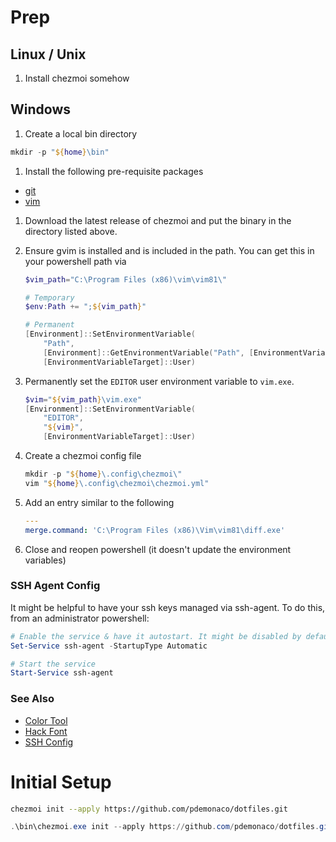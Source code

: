 # Prep

## Linux / Unix

1. Install chezmoi somehow

## Windows

1. Create a local bin directory

  ```PowerShell
  mkdir -p "${home}\bin"
  ```
1. Install the following pre-requisite packages
  * [git](https://git-scm.com/downloads)
  * [vim](https://www.vim.org/download.php)
1. Download the latest release of chezmoi and put the binary in the directory listed above.
1. Ensure gvim is installed and is included in the path. You can get this in your powershell path via

    ```PowerShell
    $vim_path="C:\Program Files (x86)\vim\vim81\"

    # Temporary
    $env:Path += ";${vim_path}"

    # Permanent
    [Environment]::SetEnvironmentVariable(
        "Path",
        [Environment]::GetEnvironmentVariable("Path", [EnvironmentVariableTarget]::User) + ";${vim_path}",
        [EnvironmentVariableTarget]::User)
    ```
1. Permanently set the `EDITOR` user environment variable to `vim.exe`. 

    ```PowerShell
    $vim="${vim_path}\vim.exe"
    [Environment]::SetEnvironmentVariable(
        "EDITOR",
        "${vim}",
        [EnvironmentVariableTarget]::User)
    ```
1. Create a chezmoi config file

    ```Powershell
    mkdir -p "${home}\.config\chezmoi\"
    vim "${home}\.config\chezmoi\chezmoi.yml"
    ```
1. Add an entry similar to the following

    ```YAML
    ---
    merge.command: 'C:\Program Files (x86)\Vim\vim81\diff.exe'
    ```
1. Close and reopen powershell (it doesn't update the environment variables)

### SSH Agent Config

It might be helpful to have your ssh keys managed via ssh-agent. To do this, from an administrator powershell:

```Powershell
# Enable the service & have it autostart. It might be disabled by default
Set-Service ssh-agent -StartupType Automatic

# Start the service
Start-Service ssh-agent
```

### See Also

* [Color Tool](https://github.com/Microsoft/Terminal/tree/master/src/tools/ColorTool)
* [Hack Font](https://sourcefoundry.org/hack/)
* [SSH Config](https://docs.microsoft.com/en-us/windows-server/administration/openssh/openssh_keymanagement)

# Initial Setup

```bash
chezmoi init --apply https://github.com/pdemonaco/dotfiles.git
```

```Powershell
.\bin\chezmoi.exe init --apply https://github.com/pdemonaco/dotfiles.git
```
